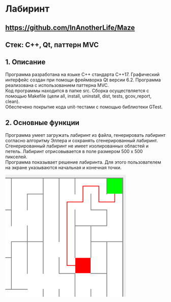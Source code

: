 # Лабиринт

## https://github.com/InAnotherLife/Maze

## Стек: С++, Qt, паттерн MVC
## 1. Описание
Программа разработана на языке С++ стандарта C++17. Графический интерфейс создан при помощи фреймворка Qt версии 6.2. Программа реализована с использованием паттерна MVC.  
Код программы находится в папке src. Сборка осуществляется с помощью Makefile (цели all, install, uninstall, dist, tests, gcov_report, clean).  
Обеспечено покрытие кода unit-тестами с помощью библиотеки GTest.

## 2. Основные функции

Программа умеет загружать лабиринт из файла, генерировать лабиринт согласно алгоритму Эллера и сохранять сгенерированный лабиринт.  
Сгенерированный лабиринт не имеет изолированных областей и петель. Лабиринт отрисовывается в поле размером 500 x 500 пикселей.  
Программа показывает решение лабиринта. Для этого пользователем на экране указываются начальная и конечная точки.

![](img/1.png)
